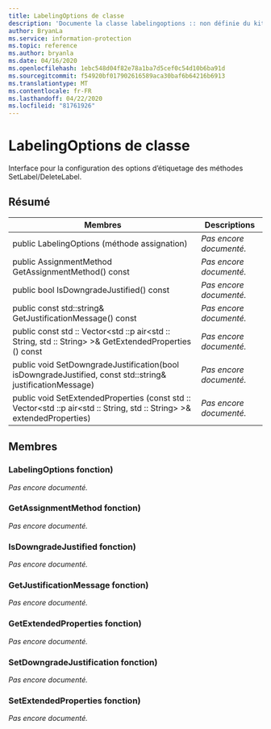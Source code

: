 ```yaml
---
title: LabelingOptions de classe
description: 'Documente la classe labelingoptions :: non définie du kit de développement logiciel (SDK) Microsoft Information Protection (MIP).'
author: BryanLa
ms.service: information-protection
ms.topic: reference
ms.author: bryanla
ms.date: 04/16/2020
ms.openlocfilehash: 1ebc548d04f82e78a1ba7d5cef0c54d10b6ba91d
ms.sourcegitcommit: f54920bf017902616589aca30baf6b64216b6913
ms.translationtype: MT
ms.contentlocale: fr-FR
ms.lasthandoff: 04/22/2020
ms.locfileid: "81761926"
---
```

# <a name="class-labelingoptions"></a>LabelingOptions de classe 
Interface pour la configuration des options d’étiquetage des méthodes SetLabel/DeleteLabel.
  
## <a name="summary"></a>Résumé
 Membres                        | Descriptions                                
--------------------------------|---------------------------------------------
public LabelingOptions (méthode assignation)  | _Pas encore documenté._
public AssignmentMethod GetAssignmentMethod() const  | _Pas encore documenté._
public bool IsDowngradeJustified() const  | _Pas encore documenté._
public const std::string& GetJustificationMessage() const  | _Pas encore documenté._
public const std :: Vector\<std ::p air\<std :: String, std :: String\> \>& GetExtendedProperties () const  | _Pas encore documenté._
public void SetDowngradeJustification(bool isDowngradeJustified, const std::string& justificationMessage)  | _Pas encore documenté._
public void SetExtendedProperties (const std :: Vector\<std ::p air\<std :: String, std :: String\> \>& extendedProperties)  | _Pas encore documenté._
  
## <a name="members"></a>Membres
  
### <a name="labelingoptions-function"></a>LabelingOptions fonction)
_Pas encore documenté._

  
### <a name="getassignmentmethod-function"></a>GetAssignmentMethod fonction)
_Pas encore documenté._

  
### <a name="isdowngradejustified-function"></a>IsDowngradeJustified fonction)
_Pas encore documenté._

  
### <a name="getjustificationmessage-function"></a>GetJustificationMessage fonction)
_Pas encore documenté._

  
### <a name="getextendedproperties-function"></a>GetExtendedProperties fonction)
_Pas encore documenté._

  
### <a name="setdowngradejustification-function"></a>SetDowngradeJustification fonction)
_Pas encore documenté._

  
### <a name="setextendedproperties-function"></a>SetExtendedProperties fonction)
_Pas encore documenté._
